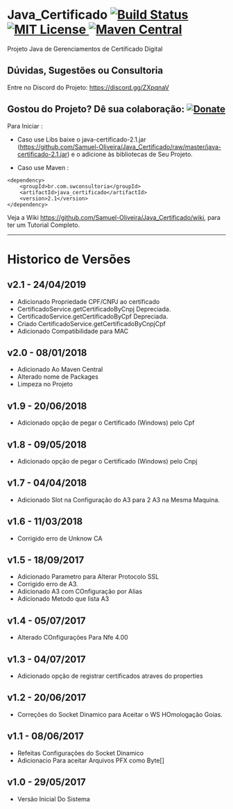 # Java_Certificado [![Build Status](https://travis-ci.org/Samuel-Oliveira/Java_Certificado.svg?branch=master)](https://travis-ci.org/Samuel-Oliveira/Java_Certificado) [![MIT License](https://img.shields.io/github/license/Samuel-Oliveira/Java_Certificado.svg) ](https://github.com/Samuel-Oliveira/Java_Certificado/blob/master/LICENSE) [![Maven Central](https://img.shields.io/maven-central/v/br.com.swconsultoria/java_certificado.svg?label=Maven%20Central)](https://search.maven.org/artifact/br.com.swconsultoria/java_certificado/2.1/jar)
Projeto Java de Gerenciamentos de Certificado Digital

## Dúvidas, Sugestões ou Consultoria
Entre no Discord do Projeto: https://discord.gg/ZXpqnaV

## Gostou do Projeto? Dê sua colaboração: [![Donate](https://img.shields.io/badge/Donate-PayPal-green.svg)](https://www.paypal.com/cgi-bin/webscr?cmd=_s-xclick&hosted_button_id=TX9K693QQYA6W)

Para Iniciar : 
- Caso use Libs baixe o java-certificado-2.1.jar (https://github.com/Samuel-Oliveira/Java_Certificado/raw/master/java-certificado-2.1.jar) e o adicione às bibliotecas de Seu Projeto.

- Caso use Maven :
```
<dependency>
    <groupId>br.com.swconsultoria</groupId>
    <artifactId>java_certificado</artifactId>
    <version>2.1</version>
</dependency>
```

Veja a Wiki https://github.com/Samuel-Oliveira/Java_Certificado/wiki, para ter um Tutorial Completo.

________________________________________________________________________________________________
# Historico de Versões

## v2.1 - 24/04/2019
- Adicionado Propriedade CPF/CNPJ ao certificado
- CertificadoService.getCertificadoByCnpj Depreciada.
- CertificadoService.getCertificadoByCpf Depreciada.
- Criado CertificadoService.getCertificadoByCnpjCpf
- Adicionado Compatibilidade para MAC

## v2.0 - 08/01/2018
- Adicionado Ao Maven Central
- Alterado nome de Packages
- Limpeza no Projeto

## v1.9 - 20/06/2018
- Adicionado opção de pegar o Certificado (Windows) pelo Cpf

## v1.8 - 09/05/2018
- Adicionado opção de pegar o Certificado (Windows) pelo Cnpj

## v1.7 - 04/04/2018
- Adicionado Slot na Configuração do A3 para 2 A3 na Mesma Maquina. 

## v1.6 - 11/03/2018
- Corrigido erro de Unknow CA

## v1.5 - 18/09/2017
- Adicionado Parametro para Alterar Protocolo SSL
- Corrigido erro de A3.
- Adicionado A3 com COnfiguração por Alias
- Adicionado Metodo que lista A3

## v1.4 - 05/07/2017
- Alterado COnfigurações Para Nfe 4.00

## v1.3 - 04/07/2017
- Adicionado opção de registrar certificados atraves do properties

## v1.2 - 20/06/2017
- Correções do Socket Dinamico para Aceitar o WS HOmologação Goias.

## v1.1 - 08/06/2017
- Refeitas Configurações do Socket Dinamico
- Adicionacio Para aceitar Arquivos PFX como Byte[]

## v1.0 - 29/05/2017
- Versão Inicial Do Sistema